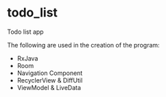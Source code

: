 # todo_list
Todo list app

The following are used in the creation of the program:
- RxJava
- Room
- Navigation Component
- RecyclerView & DiffUtil
- ViewModel & LiveData

